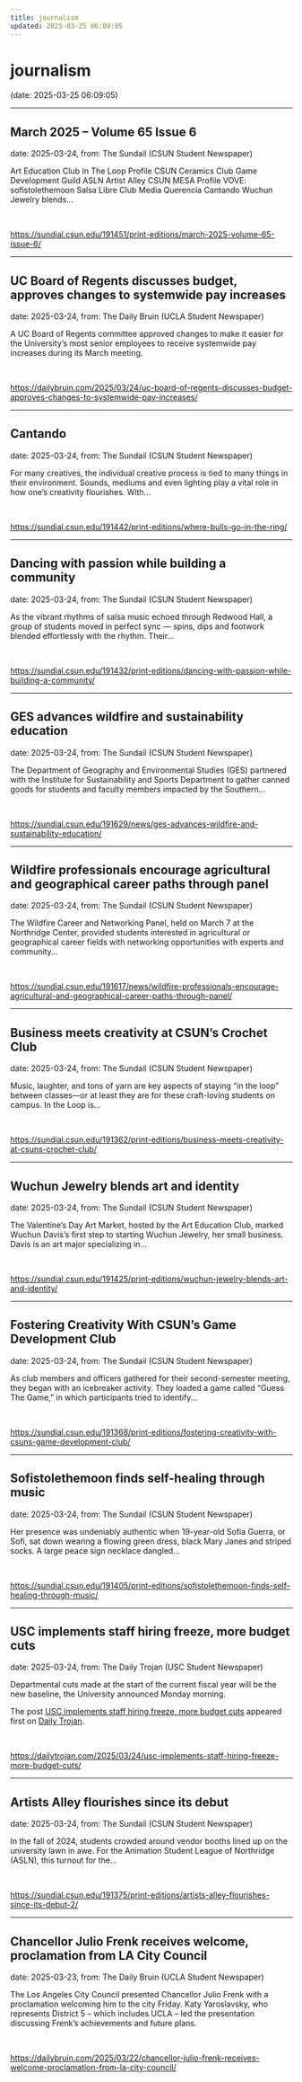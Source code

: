 ```yaml
---
title: journalism
updated: 2025-03-25 06:09:05
---
```


# journalism

(date: 2025-03-25 06:09:05)

---

## March 2025 – Volume 65 Issue 6

date: 2025-03-24, from: The Sundail (CSUN Student Newspaper)

Art Education Club In The Loop Profile CSUN Ceramics Club Game Development Guild ASLN Artist Alley CSUN MESA Profile VOVE: sofistolethemoon Salsa Libre Club Media Querencia Cantando Wuchun Jewelry blends... 

<br> 

<https://sundial.csun.edu/191451/print-editions/march-2025-volume-65-issue-6/>

---

## UC Board of Regents discusses budget, approves changes to systemwide pay increases

date: 2025-03-24, from: The Daily Bruin (UCLA Student Newspaper)

A UC Board of Regents committee approved changes to make it easier for the University&#8217;s most senior employees to receive systemwide pay increases during its March meeting. 

<br> 

<https://dailybruin.com/2025/03/24/uc-board-of-regents-discusses-budget-approves-changes-to-systemwide-pay-increases/>

---

## Cantando

date: 2025-03-24, from: The Sundail (CSUN Student Newspaper)

For many creatives, the individual creative process is tied to many things in their environment. Sounds, mediums and even lighting play a vital role in how one’s creativity flourishes. With... 

<br> 

<https://sundial.csun.edu/191442/print-editions/where-bulls-go-in-the-ring/>

---

## Dancing with passion while building a community

date: 2025-03-24, from: The Sundail (CSUN Student Newspaper)

As the vibrant rhythms of salsa music echoed through Redwood Hall, a group of students moved in perfect sync — spins, dips and footwork blended effortlessly with the rhythm. Their... 

<br> 

<https://sundial.csun.edu/191432/print-editions/dancing-with-passion-while-building-a-community/>

---

## GES advances wildfire and sustainability education

date: 2025-03-24, from: The Sundail (CSUN Student Newspaper)

The Department of Geography and Environmental Studies (GES) partnered with the Institute for Sustainability and Sports Department to gather canned goods for students and faculty members impacted by the Southern... 

<br> 

<https://sundial.csun.edu/191629/news/ges-advances-wildfire-and-sustainability-education/>

---

## Wildfire professionals encourage agricultural and geographical career paths through panel

date: 2025-03-24, from: The Sundail (CSUN Student Newspaper)

The Wildfire Career and Networking Panel, held on March 7 at the Northridge Center, provided students interested in agricultural or geographical career fields with networking opportunities with experts and community... 

<br> 

<https://sundial.csun.edu/191617/news/wildfire-professionals-encourage-agricultural-and-geographical-career-paths-through-panel/>

---

## Business meets creativity at CSUN’s Crochet Club

date: 2025-03-24, from: The Sundail (CSUN Student Newspaper)

Music, laughter, and tons of yarn are key aspects of staying “in the loop” between classes—or at least they are for these craft-loving students on campus. In the Loop is... 

<br> 

<https://sundial.csun.edu/191362/print-editions/business-meets-creativity-at-csuns-crochet-club/>

---

## Wuchun Jewelry blends art and identity

date: 2025-03-24, from: The Sundail (CSUN Student Newspaper)

The Valentine’s Day Art Market, hosted by the Art Education Club, marked Wuchun Davis&#8217;s first step to starting Wuchun Jewelry, her small business. Davis is an art major specializing in... 

<br> 

<https://sundial.csun.edu/191425/print-editions/wuchun-jewelry-blends-art-and-identity/>

---

## Fostering Creativity With CSUN’s Game Development Club

date: 2025-03-24, from: The Sundail (CSUN Student Newspaper)

As club members and officers gathered for their second-semester meeting, they began with an icebreaker activity. They loaded a game called &#8220;Guess The Game,&#8221; in which participants tried to identify... 

<br> 

<https://sundial.csun.edu/191368/print-editions/fostering-creativity-with-csuns-game-development-club/>

---

## Sofistolethemoon finds self-healing through music

date: 2025-03-24, from: The Sundail (CSUN Student Newspaper)

Her presence was undeniably authentic when 19-year-old Sofia Guerra, or Sofi, sat down wearing a flowing green dress, black Mary Janes and striped socks. A large peace sign necklace dangled... 

<br> 

<https://sundial.csun.edu/191405/print-editions/sofistolethemoon-finds-self-healing-through-music/>

---

## USC implements staff hiring freeze, more budget cuts

date: 2025-03-24, from: The Daily Trojan (USC Student Newspaper)

<p>Departmental cuts made at the start of the current fiscal year will be the new baseline, the University announced Monday morning.</p>
<p>The post <a href="https://dailytrojan.com/2025/03/24/usc-implements-staff-hiring-freeze-more-budget-cuts/">USC implements staff hiring freeze, more budget cuts</a> appeared first on <a href="https://dailytrojan.com">Daily Trojan</a>.</p>
 

<br> 

<https://dailytrojan.com/2025/03/24/usc-implements-staff-hiring-freeze-more-budget-cuts/>

---

## Artists Alley flourishes since its debut

date: 2025-03-24, from: The Sundail (CSUN Student Newspaper)

In the fall of 2024, students crowded around vendor booths lined up on the university lawn in awe. For the Animation Student League of Northridge (ASLN), this turnout for the... 

<br> 

<https://sundial.csun.edu/191375/print-editions/artists-alley-flourishes-since-its-debut-2/>

---

## Chancellor Julio Frenk receives welcome, proclamation from LA City Council

date: 2025-03-23, from: The Daily Bruin (UCLA Student Newspaper)

The Los Angeles City Council presented Chancellor Julio Frenk with a proclamation welcoming him to the city Friday.
Katy Yaroslavsky, who represents District 5 &#8211; which includes UCLA &#8211; led the presentation discussing Frenk&#8217;s achievements and future plans. 

<br> 

<https://dailybruin.com/2025/03/22/chancellor-julio-frenk-receives-welcome-proclamation-from-la-city-council/>

